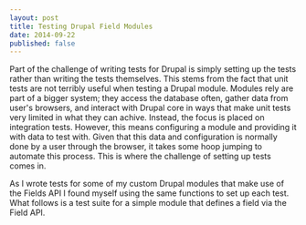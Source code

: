 ```yaml
---
layout: post
title: Testing Drupal Field Modules
date: 2014-09-22
published: false
---
```


Part of the challenge of writing tests for Drupal is simply setting up the tests rather than writing the tests themselves. This stems from the fact that unit tests are not terribly useful when testing a Drupal module. Modules rely are part of a bigger system; they access the database often, gather data from user's browsers, and interact with Drupal core in ways that make unit tests very limited in what they can achive. Instead, the focus is placed on integration tests. However, this means configuring a module and providing it with data to test with. Given that this data and configuration is normally done by a user through the browser, it takes some hoop jumping to automate this process. This is where the challenge of setting up tests comes in.

As I wrote tests for some of my custom Drupal modules that make use of the Fields API I found myself using the same functions to set up each test. What follows is a test suite for a simple module that defines a field via the Field API.


